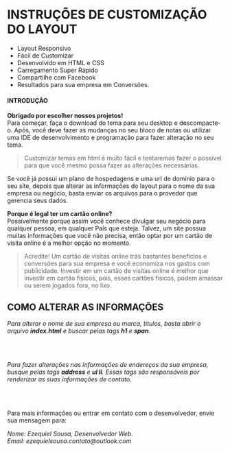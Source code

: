 # INSTRUÇÕES DE CUSTOMIZAÇÃO DO LAYOUT

- Layout Responsivo
- Fácil de Customizar
- Desenvolvido em HTML e CSS
- Carregamento Super Rápido
- Compartilhe com Facebook
- Resultados para sua empresa em Conversões.

#### INTRODUÇÃO

**Obrigado por escolher nossos projetos!**<br>
Para começar, faça o download do tema para seu desktop e descompacte-o. Após, você deve fazer as mudanças no seu bloco de notas ou utilizar uma IDE de desenvolvimento e programação para fazer alteração no seu tema.

> Customizar temas em html é muito fácil e tentaremos fazer o possível para que você mesmo possa fazer as alterações necessárias.

Se você já possui um plano de hospedagens e uma url de domínio para o seu site, depois que alterar as informações do layout para o nome da sua empresa ou negócio, basta enviar os arquivos para o provedor que gerencia seus dados.

**Porque é legal ter um cartão online?**<br>
Possívelmente porque assim você conhece divulgar seu negócio para qualquer pessoa, em qualquer País que esteja. Talvez, um site possua muitas informações que você não precisa, então optar por um cartão de visita online é a melhor opção no momento.

> Acredite! Um cartão de visitas online trás bastantes beneficios e conversões para sua empresa e você economiza nos gastos com publicidade. Investir em um cartão de visitas online é melhor que investir em cartão físicos, pois, esses cartões fisicos, podem amassar ou serem jogados fora, no lixo.

## COMO ALTERAR AS INFORMAÇÕES

*Para alterar o nome de sua empresa ou marca, titulos, basta abrir o arquivo __index.html__ e buscar pelas tags __h1__ e __span__.*

<br><br>

*Para fazer alterações nas informações de endereços da sua empresa, busque pelas tags __address__ e __ul li__. Essas tags são responsáveis por renderizar as suas informações de contato.*

<br><br>

Para mais informações ou entrar em contato com o desenvolvedor, envie sua mensagem para:<br>
<address>
	Nome: Ezequiel Sousa, Desenvolvedor Web.<br>
	Email: ezequielsousa.contato@outlook.com<br>
</address>